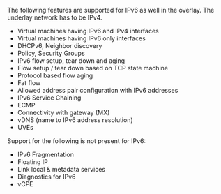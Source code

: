 The following features are supported for IPv6 as well in the overlay. The underlay network has to be IPv4.

* Virtual machines having IPv6 and IPv4 interfaces
* Virtual machines having IPv6 only interfaces
* DHCPv6, Neighbor discovery
* Policy, Security Groups
* IPv6 flow setup, tear down and aging
* Flow setup / tear down based on TCP state machine
* Protocol based flow aging
* Fat flow
* Allowed address pair configuration with IPv6 addresses
* IPv6 Service Chaining
* ECMP
* Connectivity with gateway (MX)
* vDNS (name to IPv6 address resolution)
* UVEs

Support for the following is not present for IPv6:
* IPv6 Fragmentation
* Floating IP
* Link local & metadata services
* Diagnostics for IPv6
* vCPE